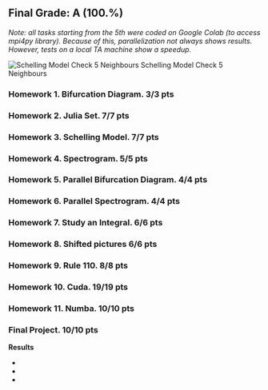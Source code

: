 ## Final Grade: A (100.%)

*Note: all tasks starting from the 5th were coded on Google Colab (to access mpi4py library). Because of this, parallelization not always shows results. However, tests on a local TA machine show a speedup.*

![Schelling Model Check 5 Neighbours](https://drive.google.com/uc?id=1dp1VJpbBk4mu9rdv9ulawekhEPm62Z3S)
Schelling Model Check 5 Neighbours

### Homework 1. Bifurcation Diagram. 3/3 pts

### Homework 2. Julia Set. 7/7 pts

### Homework 3. Schelling Model. 7/7 pts

### Homework 4. Spectrogram. 5/5 pts

### Homework 5. Parallel Bifurcation Diagram. 4/4 pts

### Homework 6. Parallel Spectrogram. 4/4 pts

### Homework 7. Study an Integral. 6/6 pts

### Homework 8. Shifted pictures 6/6 pts

### Homework 9. Rule 110. 8/8 pts

### Homework 10. Cuda. 19/19 pts

### Homework 11. Numba. 10/10 pts

### Final Project. 10/10 pts



**Results**

 - 
 -
 -